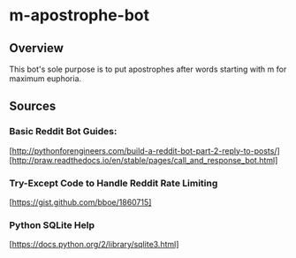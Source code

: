 # m-apostrophe-bot

## Overview

This bot's sole purpose is to put apostrophes after words starting
with m for maximum euphoria.

## Sources

### Basic Reddit Bot Guides:
[http://pythonforengineers.com/build-a-reddit-bot-part-2-reply-to-posts/]
[http://praw.readthedocs.io/en/stable/pages/call_and_response_bot.html]

### Try-Except Code to Handle Reddit Rate Limiting
[https://gist.github.com/bboe/1860715]

### Python SQLite Help
[https://docs.python.org/2/library/sqlite3.html]